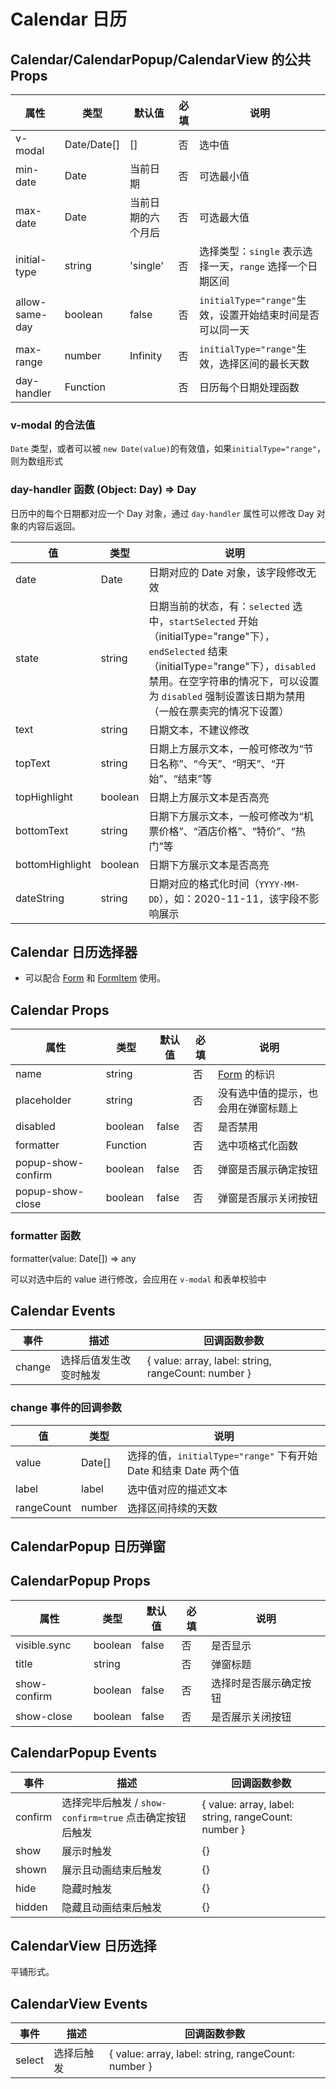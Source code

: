 # Calendar 日历

## Calendar/CalendarPopup/CalendarView 的公共 Props

| 属性           | 类型        | 默认值             | 必填 | 说明                                                      |
| -------------- | ----------- | ------------------ | ---- | --------------------------------------------------------- |
| v-modal        | Date/Date[] | []                 | 否   | 选中值                                                    |
| min-date       | Date        | 当前日期           | 否   | 可选最小值                                                |
| max-date       | Date        | 当前日期的六个月后 | 否   | 可选最大值                                                |
| initial-type   | string      | 'single'           | 否   | 选择类型：`single` 表示选择一天，`range` 选择一个日期区间 |
| allow-same-day | boolean     | false              | 否   | `initialType="range"`生效，设置开始结束时间是否可以同一天 |
| max-range      | number      | Infinity           | 否   | `initialType="range"`生效，选择区间的最长天数             |
| day-handler    | Function    |                    | 否   | 日历每个日期处理函数                                      |

### v-modal 的合法值

`Date` 类型，或者可以被 `new Date(value)`的有效值，如果`initialType="range"`，则为数组形式

### day-handler 函数 (Object: Day) => Day

日历中的每个日期都对应一个 Day 对象，通过 `day-handler` 属性可以修改 Day 对象的内容后返回。

| 值              | 类型    | 说明                                                                                                                                                                                                                                         |
| --------------- | ------- | -------------------------------------------------------------------------------------------------------------------------------------------------------------------------------------------------------------------------------------------- |
| date            | Date    | 日期对应的 Date 对象，该字段修改无效                                                                                                                                                                                                         |
| state           | string  | 日期当前的状态，有：`selected` 选中，`startSelected` 开始（initialType="range"下），`endSelected` 结束（initialType="range"下），`disabled` 禁用。在空字符串的情况下，可以设置为 `disabled` 强制设置该日期为禁用（一般在票卖完的情况下设置） |
| text            | string  | 日期文本，不建议修改                                                                                                                                                                                                                         |
| topText         | string  | 日期上方展示文本，一般可修改为“节日名称”、“今天”、“明天”、“开始”、“结束”等                                                                                                                                                                   |
| topHighlight    | boolean | 日期上方展示文本是否高亮                                                                                                                                                                                                                     |
| bottomText      | string  | 日期下方展示文本，一般可修改为“机票价格”、“酒店价格”、“特价”、“热门”等                                                                                                                                                                       |
| bottomHighlight | boolean | 日期下方展示文本是否高亮                                                                                                                                                                                                                     |
| dateString      | string  | 日期对应的格式化时间（`YYYY-MM-DD`），如：2020-11-11，该字段不影响展示                                                                                                                                                                       |

## Calendar 日历选择器

- 可以配合 [Form](./Form.md) 和 [FormItem](./Form.md#formitem-表单项)  使用。

## Calendar Props

| 属性               | 类型     | 默认值 | 必填 | 说明                                   |
| ------------------ | -------- | ------ | ---- | -------------------------------------- |
| name               | string   |        | 否   | [Form](./Form.md) 的标识        |
| placeholder        | string   |        | 否   | 没有选中值的提示，也会用在弹窗标题上 |
| disabled           | boolean  | false  | 否   | 是否禁用                               |
| formatter          | Function |        | 否   | 选中项格式化函数                       |
| popup-show-confirm | boolean  | false  | 否   | 弹窗是否展示确定按钮               |
| popup-show-close   | boolean  | false  | 否   | 弹窗是否展示关闭按钮                 |

### formatter 函数

formatter(value: Date[]) => any

可以对选中后的 value 进行修改，会应用在 `v-modal` 和表单校验中

## Calendar Events

| 事件   | 描述                   | 回调函数参数                                        |
| ------ | ---------------------- | --------------------------------------------------- |
| change | 选择后值发生改变时触发 | { value: array, label: string, rangeCount: number } |

### change 事件的回调参数

| 值         | 类型   | 说明                                                             |
| ---------- | ------ | ---------------------------------------------------------------- |
| value      | Date[] | 选择的值，`initialType="range"` 下有开始 Date 和结束 Date 两个值 |
| label      | label  | 选中值对应的描述文本                                             |
| rangeCount | number | 选择区间持续的天数                                               |

## CalendarPopup 日历弹窗

## CalendarPopup Props

| 属性         | 类型    | 默认值 | 必填 | 说明                   |
| ------------ | ------- | ------ | ---- | ---------------------- |
| visible.sync | boolean | false  | 否   | 是否显示               |
| title        | string  |        | 否   | 弹窗标题               |
| show-confirm | boolean | false  | 否   | 选择时是否展示确定按钮 |
| show-close   | boolean | false  | 否   | 是否展示关闭按钮       |

## CalendarPopup Events

| 事件    | 描述                                                    | 回调函数参数                                        |
| ------- | ------------------------------------------------------- | --------------------------------------------------- |
| confirm | 选择完毕后触发 / `show-confirm=true` 点击确定按钮后触发 | { value: array, label: string, rangeCount: number } |
| show    | 展示时触发                                              | {}                                                  |
| shown   | 展示且动画结束后触发                                    | {}                                                  |
| hide    | 隐藏时触发                                              | {}                                                  |
| hidden  | 隐藏且动画结束后触发                                    | {}                                                  |

## CalendarView 日历选择

平铺形式。

## CalendarView Events

| 事件   | 描述       | 回调函数参数                                        |
| ------ | ---------- | --------------------------------------------------- |
| select | 选择后触发 | { value: array, label: string, rangeCount: number } |
